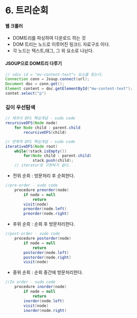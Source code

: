# 6. 트리순회

#### 웹 크롤러
- DOM트리를 파싱하여 다운로드 하는 것
- DOM 트리는 노드로 이루어진 링크드 자료구조 이다.
- 각 노드는 텍스트,태그, 그 외 요소로 나뉜다.

#### JSOUP으로 DOM트리 다루기
```java
// <div id = "mv-content-text"> 요소를 찾는다.
Connection conn = Jsoup.connect(url);
Document doc = conn.get();
Element content = doc.getElementById("mw-content-text");
contet.select("p")
```

### 깊이 우선탐색
```java
// 재귀식 DFS 핵심개념 - sudo code
recursiveDFS(Node node)
    for Node child : parent.child
        recursiveDFS(child)
```
```java
// 반복적 DFS 핵심개념 - sudo code
iterativeDFS(Node root)
    while(!stack.isEmpty())
        for(Node child : parent.child)
            stack.push(child);
    // iterator로 구현하기 쉽다.
```
- 전위 순회 : 방문처리 후 순회한다.
```java
//pre-order - sudo code
    procedure preorder(node)
        if node = null
            return
        visit(node)
        preorder(node.left)
        preorder(node.right) 
```
- 후위 순회 : 순회 후 방문처리한다.
```java
//post-order - sudo code
    procedure postorder(node)
        if node = null
            return
        postorder(node.left)
        postorder(node.right)
        visit(node)
```
- 중위 순회 : 순회 중간에 방문처리한다.
```java
//In order - sudo code
    procedure inorder(node)
        if node = null
            return
        inorder(node.left)
        visit(node)
        inorder(node.right)
```